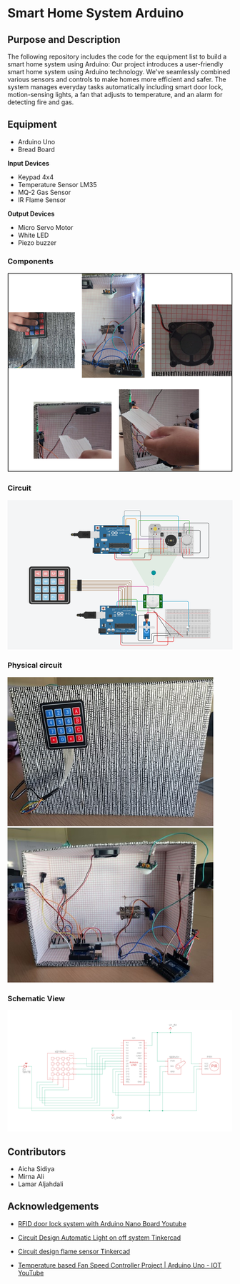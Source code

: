 # Smart Home System Arduino

## Purpose and Description
The following repository includes the code for the equipment list to build a smart home system using Arduino: Our project introduces a user-friendly smart home system using Arduino technology. We've seamlessly combined various sensors and controls to make homes more efficient and safer.
The system manages everyday tasks automatically including smart door lock, motion-sensing lights, a fan that adjusts to temperature, and an alarm for detecting fire and gas.

## Equipment

- Arduino Uno
- Bread Board

  
**Input Devices**


- Keypad 4x4
- Temperature Sensor LM35
- MQ-2 Gas Sensor
- IR Flame Sensor

  
**Output Devices**


- Micro Servo Motor
- White LED
- Piezo buzzer

### Components
![Components](https://github.com/AichaSidiya/SmartHomeSystem/blob/main/components.png)



### Circuit
![Circuit](https://github.com/AichaSidiya/SmartHomeSystem/blob/main/circuit.png)




### Physical circuit
![Pgysical1](https://github.com/AichaSidiya/SmartHomeSystem/blob/main/physical1.jpg)
![Physical2](https://github.com/AichaSidiya/SmartHomeSystem/blob/main/physical2.jpg)




### Schematic View
![Smart Home System Schematic](https://github.com/AichaSidiya/SmartHomeSystem/blob/main/schematic.png)




## Contributors
* Aicha Sidiya
* Mirna Ali
* Lamar Aljahdali

## Acknowledgements

* [RFID door lock system with Arduino Nano Board Youtube](https://youtube.com/shorts/md3lKGtLRJw?si=r2jgCmRJbnTZf1uV)

* [Circuit Design Automatic Light on off system Tinkercad](https://www.tinkercad.com/things/04heSjsfebr-automatic-light-on-off-system)

* [Circuit design flame sensor Tinkercad](https://www.tinkercad.com/things/1JwFPz6fOV6-flame-sensor)

* [Temperature based Fan Speed Controller Project | Arduino Uno - IOT YouTube](https://m.youtube.com/watch?v=pVxhErg4Fog)

